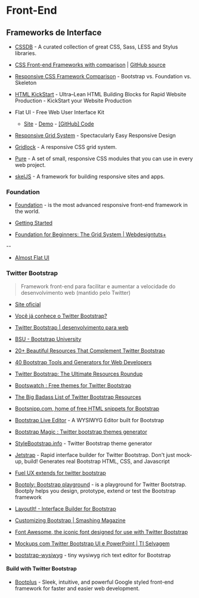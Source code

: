 # Front-End

## Frameworks de Interface

* [CSSDB](http://cssdb.co/) - A curated collection of great CSS, Sass, LESS and Stylus libraries.

* [CSS Front-end Frameworks with comparison](http://usablica.github.com/front-end-frameworks/compare.html) | [GitHub source](https://github.com/usablica/front-end-frameworks)

* [Responsive CSS Framework Comparison](http://responsive.vermilion.com/compare.php) - Bootstrap vs. Foundation vs. Skeleton

* [HTML KickStart](http://www.99lime.com/) - Ultra–Lean HTML Building Blocks for Rapid Website Production - KickStart your Website Production


* Flat UI - Free Web User Interface Kit 

  * [Site](http://designmodo.com/flat-free/) - [Demo](http://designmodo.com/demo/flat-ui/) - [[GitHub] Code](https://github.com/iurevych/Flat-UI)
  

* [Responsive Grid System](http://www.responsivegridsystem.com/) - Spectacularly Easy Responsive Design

* [Gridlock](http://www.benplum.com/projects/gridlock/) -  A responsive CSS grid system.

* [Pure](http://purecss.io/) - A set of small, responsive CSS modules that you can use in every web project.

* [skelJS](http://skeljs.org/) - A framework for building responsive sites and apps.
 
 
### Foundation

* [Foundation](http://foundation.zurb.com/) - is the most advanced responsive front-end framework in the world.

* [Getting Started](http://foundation.zurb.com/docs/)

* [Foundation for Beginners: The Grid System | Webdesigntuts+](http://webdesign.tutsplus.com/tutorials/htmlcss-tutorials/foundation-for-beginners-the-grid-system/)

--

* [Almost Flat UI](http://websymphony.net/almost-flat-ui/)



### Twitter Bootstrap

> Framework front-end para facilitar e aumentar a velocidade do desenvolvimento web (mantido pelo Twitter)

* [Site oficial](http://twitter.github.com/bootstrap/)

* [Você já conhece o Twitter Bootstrap?](http://joaovagner.com.br/2012/09/20/voce-ja-conhece-o-twitter-bootstrap/)

* [Twitter Bootstrap | desenvolvimento para web](http://desenvolvimentoparaweb.com/miscelanea/twitter-bootstrap/)

* [BSU - Bootstrap University](http://mdo.github.io/bsu/)

* [20+ Beautiful Resources That Complement Twitter Bootstrap](http://www.webresourcesdepot.com/20-beautiful-resources-that-complement-twitter-bootstrap/)

* [40 Bootstrap Tools and Generators for Web Developers](http://smashinghub.com/bootstrap-tools-and-generators.htm)

* [Twitter Bootstrap: The Ultimate Resources Roundup](http://blog.wearepropeople.com/twitter-bootstrap-the-ultimate-resources-roundup/)

* [Bootswatch : Free themes for Twitter Bootstrap](http://bootswatch.com/)

* [The Big Badass List of Twitter Bootstrap Resources](http://bootstraphero.com/the-big-badass-list-of-twitter-bootstrap-resources)

* [Bootsnipp.com, home of free HTML snippets for Bootstrap](http://bootsnipp.com/)

* [Bootstrap Live Editor](http://wbpreview.com/previews/WB0DFT966/) - A WYSIWYG Editor built for Bootstrap

* [Bootstrap Magic : Twitter bootstrap themes generator](http://pikock.github.com/bootstrap-magic/)

* [StyleBootstrap.info](http://stylebootstrap.info/) - Twitter Bootstrap theme generator

* [Jetstrap](http://jetstrap.com/) - Rapid interface builder for Twitter Bootstrap. Don't just mock-up, build! Generates real Bootstrap HTML, CSS, and Javascript

* [Fuel UX extends for twitter bootstrap](http://exacttarget.github.io/fuelux/)

* [Bootply: Bootstrap playground](http://bootply.com/) - is a playground for Twitter Bootstrap. Bootply helps you design, prototype, extend or test the Bootstrap framework

* [LayoutIt! - Interface Builder for Bootstrap](http://www.layoutit.com/)

* [Customizing Bootstrap | Smashing Magazine](http://coding.smashingmagazine.com/2013/03/12/customizing-bootstrap/)

* [Font Awesome, the iconic font designed for use with Twitter Bootstrap](http://fortawesome.github.com/Font-Awesome/)

* [Mockups com Twitter Bootstrap UI e PowerPoint | TI Selvagem](http://www.tiselvagem.com.br/geral/mockups-com-twitter-bootstrap-ui-e-powerpoint/)

* [bootstrap-wysiwyg](http://mindmup.github.io/bootstrap-wysiwyg/) - tiny wysiwyg rich text editor for Bootstrap

#### Build with Twitter Bootstrap

* [Bootplus](http://aozora.github.io/bootplus/) - Sleek, intuitive, and powerful Google styled front-end framework for faster and easier web development.

